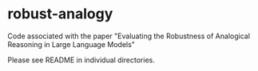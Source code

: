 # robust-analogy
Code associated with the paper "Evaluating the Robustness of Analogical Reasoning in Large Language Models"

Please see README in individual directories.